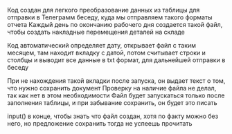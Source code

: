 Код создан для легкого преобразование данных из таблицы для отправки в Телеграмм беседу, куда мы отправляем такого форматы отчета
Каждый день по окончанию рабочего дня создается такой файл, чтобы создать накладные перемещения деталей на складе

Код автоматический определяет дату, открывает файл с таким месяцем, там находит вкладку с датой, потом считывает строки и столбцы и выводит все данные в txt формат, для дальнейшей отправки в беседу

При не нахождения такой вкладки после запуска, он выдает текст о том, что нужно сохранить документ
Проверку на наличие файла не делал, так как нет в этом необходимости
Файл будет запускаться только после заполнения таблицы, и при забывание сохранить, он будет это писать

input() в конце, чтобы знать что файл создан, хотя по факту можно без него, но предложение сохранить тогда не успеешь прочитать
